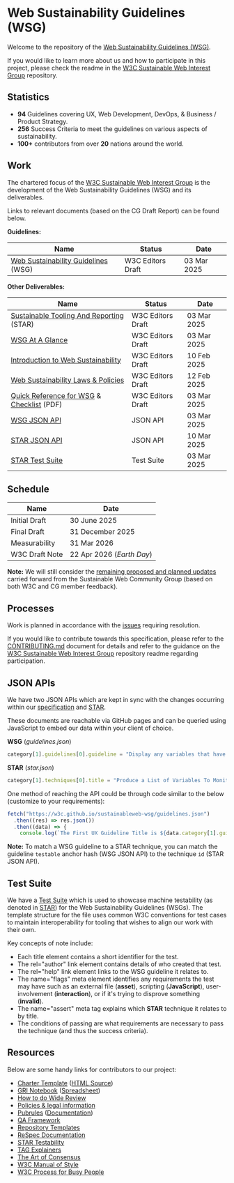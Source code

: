 # Web Sustainability Guidelines (WSG)
Welcome to the repository of the [Web Sustainability Guidelines (WSG)](https://w3c.github.io/sustainableweb-wsg/).

If you would like to learn more about us and how to participate in this project, please check the readme in the [W3C Sustainable Web Interest Group](https://github.com/w3c/sustainableweb-ig) repository.

## Statistics

 - **94** Guidelines covering UX, Web Development, DevOps, & Business / Product Strategy.
 - **256** Success Criteria to meet the guidelines on various aspects of sustainability.
 - **100+** contributors from over **20** nations around the world.

## Work

The chartered focus of the [W3C Sustainable Web Interest Group](https://www.w3.org/groups/ig/sustainableweb/) is the development of the Web Sustainability Guidelines (WSG) and its deliverables.

Links to relevant documents (based on the CG Draft Report) can be found below.

**Guidelines:**
<table>
	<thead>
		<tr>
			<th>Name</th>
			<th>Status</th>
			<th>Date</th>
		</tr>
	</thead>
	<tbody>
		<tr>
			<td><a href="https://w3c.github.io/sustainableweb-wsg/">Web Sustainability Guidelines</a> (WSG)</td>
			<td>W3C Editors Draft</td>
			<td>03 Mar 2025</td>
		</tr>
	</tbody>
</table>

**Other Deliverables:**
<table>
	<thead>
		<tr>
			<th>Name</th>
			<th>Status</th>
			<th>Date</th>
		</tr>
	</thead>
	<tbody>
		<tr>
			<td><a href="https://w3c.github.io/sustainableweb-wsg/star.html">Sustainable Tooling And Reporting</a> (STAR)</td>
			<td>W3C Editors Draft</td>
			<td>03 Mar 2025</td>
		</tr>
		<tr>
			<td><a href="https://w3c.github.io/sustainableweb-wsg/glance.html">WSG At A Glance</a></td>
			<td>W3C Editors Draft</td>
			<td>03 Mar 2025</td>
		</tr>
		<tr>
			<td><a href="https://w3c.github.io/sustainableweb-wsg/intro.html">Introduction to Web Sustainability</a></td>
			<td>W3C Editors Draft</td>
			<td>10 Feb 2025</td>
		</tr>
		<tr>
			<td><a href="https://w3c.github.io/sustainableweb-wsg/policies.html">Web Sustainability Laws & Policies</a></td>
			<td>W3C Editors Draft</td>
			<td>12 Feb 2025</td>
		</tr>
		<tr>
			<td><a href="https://w3c.github.io/sustainableweb-wsg/quickref.html">Quick Reference for WSG</a> & <a href="https://w3c.github.io/sustainableweb-wsg/checklist.pdf">Checklist</a> (PDF)</td>
			<td>W3C Editors Draft</td>
			<td>03 Mar 2025</td>
		</tr>
		<tr>
			<td><a href="https://w3c.github.io/sustainableweb-wsg/guidelines.json">WSG JSON API</a></td>
			<td>JSON API</td>
			<td>03 Mar 2025</td>
		</tr>
		<tr>
			<td><a href="https://w3c.github.io/sustainableweb-wsg/star.json">STAR JSON API</a></td>
			<td>JSON API</td>
			<td>10 Mar 2025</td>
		</tr>
		<tr>
			<td><a href="https://github.com/w3c/sustainableweb-wsg/tree/main/test-suite">STAR Test Suite</a></td>
			<td>Test Suite</td>
			<td>03 Mar 2025</td>
		</tr>
	</tbody>
</table>

## Schedule
<table>
	<thead>
		<tr>
			<th>Name</th>
			<th>Date</th>
		</tr>
	</thead>
	<tbody>
		<tr>
			<td>Initial Draft</td>
			<td>30 June 2025</td>
		</tr>
		<tr>
			<td>Final Draft</td>
			<td>31 December 2025</td>
		</tr>
		<tr>
			<td>Measurability</td>
			<td>31 Mar 2026</td>
		</tr>
		<tr>
			<td>W3C Draft Note</td>
			<td>22 Apr 2026 (<i>Earth Day</i>)</td>
		</tr>
		<!--
		<tr>
			<td>Horizontal Review</td>
			<td>TBD</td>
		</tr>
		<tr>
			<td>W3C Note</td>
			<td>TBD</td>
		</tr>
		<tr>
			<td>W3C Statement</td>
			<td>TBD</td>
		</tr>
		-->
	</tbody>
</table>

**Note:** We will still consider the [remaining proposed and planned updates](https://docs.google.com/presentation/d/1dcuSMLcAF8jTHNCovOfs31zrjCr3rtrwzTXRLSy3lAk/edit?usp=sharing) carried forward from the Sustainable Web Community Group (based on both W3C and CG member feedback).

## Processes

Work is planned in accordance with the [issues](https://github.com/w3c/sustainableweb-wsg/issues) requiring resolution.

If you would like to contribute towards this specification, please refer to the [CONTRIBUTING.md](IG-CONTRIBUTING.md) document for details and refer to the guidance on the [W3C Sustainable Web Interest Group](https://github.com/w3c/sustainableweb-ig) repository readme regarding participation.

## JSON APIs

We have two JSON APIs which are kept in sync with the changes occurring within our [specification](https://w3c.github.io/sustainableweb-wsg/guidelines.json) and [STAR](https://w3c.github.io/sustainableweb-wsg/star.json).

These documents are reachable via GitHub pages and can be queried using JavaScript to embed our data within your client of choice.

**WSG** (*guidelines.json*)
```js
category[1].guidelines[0].guideline = "Display any variables that have a negative impact on your project"
```
**STAR** (*star.json*)
```js
category[1].techniques[0].title = "Produce a List of Variables To Monitor for Sustainability Impacts"
```

One method of reaching the API could be through code similar to the below (customize to your requirements):

```js
fetch("https://w3c.github.io/sustainableweb-wsg/guidelines.json")
  .then((res) => res.json())
  .then((data) => {
    console.log(`The First UX Guideline Title is ${data.category[1].guidelines[0].guideline}`); });
```

**Note:** To match a WSG guideline to a STAR technique, you can match the guideline `testable` anchor hash (WSG JSON API) to the technique `id` (STAR JSON API).

## Test Suite

We have a [Test Suite](https://github.com/w3c/sustainableweb-wsg/tree/main/test-suite) which is used to showcase machine testability (as denoted in [STAR](https://w3c.github.io/sustainableweb-wsg/star.html)) for the Web Sustainability Guidelines (WSGs). The template structure for the file uses common W3C conventions for test cases to maintain interoperability for tooling that wishes to align our work with their own.

Key concepts of note include:
- Each title element contains a short identifier for the test.
- The rel="author" link element contains details of who created that test.
- The rel="help" link element links to the WSG guideline it relates to.
- The name="flags" meta element identifies any requirements the test may have such as an external file (**asset**), scripting (**JavaScript**), user-involvement (**interaction**), or if it's trying to disprove something (**invalid**).
- The name="assert" meta tag explains which **STAR** technique it relates to by title.
- The conditions of passing are what requirements are necessary to pass the technique (and thus the success criteria).

## Resources

Below are some handy links for contributors to our project:

 - [Charter Template](https://w3c.github.io/charter-drafts/charter-template.html) ([HTML Source](https://github.com/w3c/charter-drafts/blob/gh-pages/charter-template.html))
 - [GRI Notebook](GRI.ipynb) ([Spreadsheet](https://docs.google.com/spreadsheets/d/12nGydnSv24fvmvCM-665_pFGPG9u3RgTwe1sCz4eiGk/edit?usp=sharing))
 - [How to do Wide Review](https://www.w3.org/Guide/documentreview/)
 - [Policies & legal information](https://www.w3.org/policies/)
 - [Pubrules](https://www.w3.org/pubrules/) ([Documentation](https://www.w3.org/pubrules/doc/))
 - [QA Framework](https://www.w3.org/TR/qaframe-spec/)
 - [Repository Templates](https://github.com/w3c/ash-nazg/tree/master/templates)
 - [ReSpec Documentation](https://respec.org/docs/)
 - [STAR Testability](https://docs.google.com/spreadsheets/d/1DKfIdm0mHkyzTVv41hogUdh41SnLkk9Uwkc8Nm6bqD4/edit?usp=sharing)
 - [TAG Explainers](https://tag.w3.org/explainers/)
 - [The Art of Consensus](https://www.w3.org/Guide/)
 - [W3C Manual of Style](https://www.w3.org/Guide/manual-of-style/)
 - [W3C Process for Busy People](https://github.com/w3c/wg-effectiveness/blob/main/process.md)
